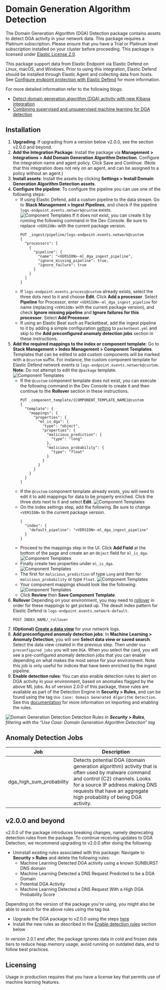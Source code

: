 # Domain Generation Algorithm Detection

The Domain Generation Algorithm (DGA) Detection package contains assets to detect DGA activity in your network data. This package requires a Platinum subscription. Please ensure that you have a Trial or Platinum level subscription installed on your cluster before proceeding. This package is licensed under [Elastic License 2.0](https://www.elastic.co/licensing/elastic-license).

This package support data from Elastic Endpoint via Elastic Defend on Linux, macOS, and Windows. Prior to using this integration, Elastic Defend should be installed through Elastic Agent and collecting data from hosts. See [Configure endpoint protection with Elastic Defend](https://www.elastic.co/docs/solutions/security/configure-elastic-defend) for more information.

For more detailed information refer to the following blogs:
- [Detect domain generation algorithm (DGA) activity with new Kibana integration](https://www.elastic.co/security-labs/detect-domain-generation-algorithm-activity-with-new-kibana-integration)
- [Combining supervised and unsupervised machine learning for DGA detection](https://www.elastic.co/blog/supervised-and-unsupervised-machine-learning-for-dga-detection)

## Installation

1. **Upgrading**: If upgrading from a version below v2.0.0, see the section v2.0.0 and beyond.
1. **Add the Integration Package**: Install the package via **Management > Integrations > Add Domain Generation Algorithm Detection**. Configure the integration name and agent policy. Click Save and Continue. (Note that this integration does not rely on an agent, and can be assigned to a policy without an agent.)
1. **Install assets**: Install the assets by clicking **Settings > Install Domain Generation Algorithm Detection assets**.
1. **Configure the pipeline**: To configure the pipeline you can use one of the following steps:
    - If using Elastic Defend, add a custom pipeline to the data stream. Go to **Stack Management > Ingest Pipelines**, and check if the pipeline `logs-endpoint.events.network@custom` exists. 
    ![Component Templates](../img/custom-pipeline.png)
    If it does not exist, you can create it by running the following command in the Dev Console. Be sure to replace `<VERSION>` with the current package version.
      ```
      PUT _ingest/pipeline/logs-endpoint.events.network@custom
      {
        "processors": [
          {
            "pipeline": {
              "name": "<VERSION>-ml_dga_ingest_pipeline",
              "ignore_missing_pipeline": true,
              "ignore_failure": true
            }
          }
        ]
      }
      ```
    - If `logs-endpoint.events.process@custom` already exists, select the three dots next to it and choose **Edit**. Click **Add a processor**. Select **Pipeline** for Processor, enter `<VERSION>-ml_dga_ingest_pipeline` for name (replacing `<VERSION>` with the current package version), and check **Ignore missing pipeline** and **Ignore failures for this processor**. Select **Add Processor**.
    - If using an Elastic Beat such as Packetbeat, add the ingest pipeline to it by adding a simple configuration [setting](https://www.elastic.co/guide/en/elasticsearch/reference/current/ingest.html#pipelines-for-beats) to `packetbeat.yml` and skip to the **Add preconfigured anomaly detection jobs** section in these instructions.
1. **Add the required mappings to the index or component template**: Go to **Stack Management > Index Management > Component Templates**. Templates that can be edited to add custom components will be marked with a `@custom` suffix. For instance, the custom component template for Elastic Defend network events is `logs-endpoint.events.network@custom`. **Note:** Do not attempt to edit the `@package` template.
    ![Component Templates](../img/component-templates.png)
    - If the `@custom` component template does not exist, you can execute the following command in the Dev Console to create it and then continue to the **Rollover** section in these instructions.
      ```
      PUT _component_template/{COMPONENT_TEMPLATE_NAME}@custom
      {
        "template": {
          "mappings": {
            "properties": {
              "ml_is_dga": {
                "type": "object",
                "properties": {
                  "malicious_prediction": {
                    "type": "long"
                  },
                  "malicious_probability": {
                    "type": "float"
                  }
                }
              }
            }
          }
        }
      }
      ```
    - If the `@custom` component template already exists, you will need to edit it to add mappings for data to be properly enriched. Click the three dots next to it and select **Edit**. 
    ![Component Templates](../img/component-templates-edit.png)
    - On the index settings step, add the following. Be sure to change `<VERSION>` to the current package version.
      ```
      {
        "index": {
          "default_pipeline": "<VERSION>-ml_dga_ingest_pipeline"
        }
      }
      ```
    - Proceed to the mappings step in the UI. Click **Add Field** at the bottom of the page and create an an `Object` field for `ml_is_dga`. 
    ![Component Templates](../img/field1.png)
    - Finally create two properties under `ml_is_dga`.
    ![Component Templates](../img/field1a.png)
    - The first for `malicious_prediction` of type `Long` and then for `malicious_probability` or type `Float`.
    ![Component Templates](../img/field2.png)
    - Your component mappings should look like the following:
    ![Component Templates](../img/fields-complete.png)
    - Click **Review** then **Save Component Template**.
1. **Rollover** Depending on your environment, you may need to [rollover](https://www.elastic.co/guide/en/elasticsearch/reference/current/indices-rollover-index.html) in order for these mappings to get picked up. The deault index pattern for Elastic Defend is `logs-endpoint.events.network-default`.
    ```
    POST INDEX_NAME/_rollover
    ```
1. **(Optional) [Create a data view](https://www.elastic.co/guide/en/kibana/current/data-views.html)** for your network logs.
1. **Add preconfigured anomaly detection jobs**: In **Machine Learning > Anomaly Detection**, you will see **Select data view or saved search**. Select the data view created in the previous step. Then under `Use preconfigured jobs` you will see `DGA`. When you select the card, you will see a pre-configured anomaly detection jobs that you can enable depending on what makes the most sense for your environment. Note this job is only useful for indices that have been enriched by the ingest pipeline.
1. **Enable detection rules**: You can also enable detection rules to alert on DGA activity in your environment, based on anomalies flagged by the above ML jobs. As of version 2.0.0 of this package, these rules are available as part of the Detection Engine in **Security > Rules**, and can be found using the tag `Use Case: Domain Generated Algorithm Detection`. See this [documentation](https://www.elastic.co/guide/en/security/current/prebuilt-rules-management.html#load-prebuilt-rules) for more information on importing and enabling the rules.

![Domain Generation Detection Detection Rules](../img/dgarules.png)
*In **Security > Rules**, filtering with the “Use Case: Domain Generation Algorithm Detection” tag*

## Anomaly Detection Jobs

| Job | Description |
|---|---|
| dga_high_sum_probability | Detects potential DGA (domain generation algorithm) activity that is often used by malware command and control (C2) channels. Looks for a source IP address making DNS requests that have an aggregate high probability of being DGA activity.| 

## v2.0.0 and beyond

v2.0.0 of the package introduces breaking changes, namely deprecating detection rules from the package. To continue receiving updates to DGA Detection, we recommend upgrading to v2.0.0 after doing the following:
- Uninstall existing rules associated with this package: Navigate to **Security > Rules** and delete the following rules:
    - Machine Learning Detected DGA activity using a known SUNBURST DNS domain
    - Machine Learning Detected a DNS Request Predicted to be a DGA Domain
    - Potential DGA Activity
    - Machine Learning Detected a DNS Request With a High DGA Probability Score

Depending on the version of the package you're using, you might also be able to search for the above rules using the tag `DGA`
- Upgrade the DGA package to v2.0.0 using the steps [here](https://www.elastic.co/guide/en/fleet/current/upgrade-integration.html)
- Install the new rules as described in the [Enable detection rules](#enable-detection-rules) section below

In version 2.0.1 and after, the package ignores data in cold and frozen data tiers to reduce heap memory usage, avoid running on outdated data, and to follow best practices.

## Licensing

Usage in production requires that you have a license key that permits use of machine learning features.
